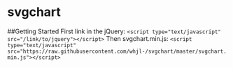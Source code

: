 svgchart
========
##Getting Started
First link in the jQuery:
`<script type="text/javascript" src="/link/to/jquery"></script>`
Then svgchart.min.js:
`<script type="text/javascript" src="https://raw.githubusercontent.com/whjl-/svgchart/master/svgchart.min.js"></script>`